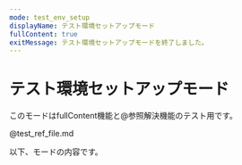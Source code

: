 ```yaml
---
mode: test_env_setup
displayName: テスト環境セットアップモード
fullContent: true
exitMessage: テスト環境セットアップモードを終了しました。
---
```


# テスト環境セットアップモード

このモードはfullContent機能と@参照解決機能のテスト用です。

@test_ref_file.md

以下、モードの内容です。
